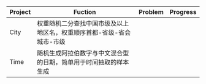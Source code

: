 Project     |  Fuction   |  Problem  | Progress
----         |   -----------     |   -----------   |   ----------- 
City |   权重随机二分查找中国市级及以上地区名，权重顺序首都-省级-省会城市-市级     |      |
Time |   随机生成阿拉伯数字与中文混合型的日期，简单用于时间抽取的样本生成     |      |